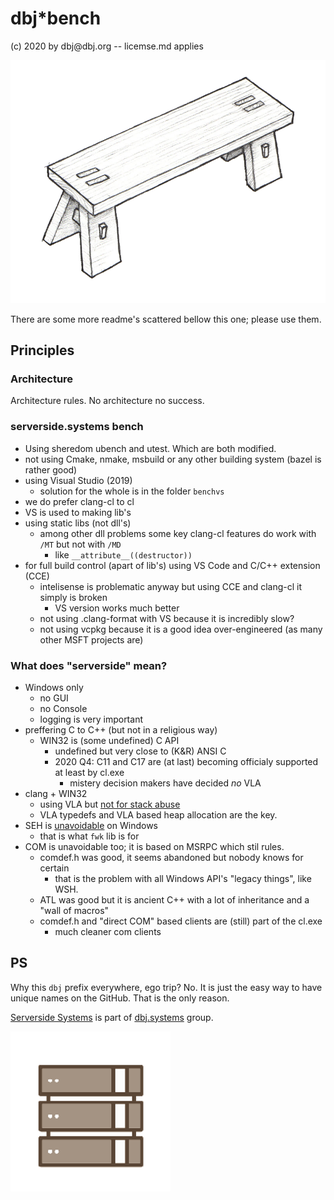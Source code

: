 <h1>dbj*bench</h1>
(c) 2020 by dbj@dbj.org -- licemse.md applies

![bench](media/dbj-bench.png)

There are some more readme's scattered bellow this one; please use them.

## Principles

### Architecture

Architecture rules. No architecture no success.

### serverside.systems bench

- Using sheredom ubench and utest. Which are both modified.
- not using Cmake, nmake, msbuild or any other building system (bazel is rather good) 
- using Visual Studio (2019)
     - solution for the whole is in the folder `benchvs`
- we do prefer clang-cl to cl
- VS is used to making lib's
- using static libs (not dll's)
    - among other dll problems some key clang-cl features do work with `/MT` but not with `/MD`
        - like `__attribute__((destructor))`
- for full build control (apart of lib's) using VS Code and C/C++ extension (CCE)
    - intelisense is problematic anyway but using CCE and clang-cl it simply is broken
        - VS version works much better 
    - not using .clang-format with VS  because it is incredibly slow?
    - not using vcpkg because it is a good idea over-engineered (as many other MSFT projects are)
  
### What does "serverside" mean?

- Windows only
    - no GUI
    - no Console
    - logging is very important 
- preffering C to C++ (but not in a religious way)
    -  WIN32 is (some undefined) C API
          -  undefined but very close to (K&R) ANSI C
          -  2020 Q4: C11 and C17 are (at last) becoming officialy supported at least by cl.exe
                -  mistery decision makers have decided  *no* VLA
- clang + WIN32
    -  using VLA but [not for stack abuse](https://gustedt.wordpress.com/2014/09/08/dont-use-fake-matrices/)
    -  VLA typedefs and VLA based heap allocation are the key.
- SEH is [unavoidable](https://docs.microsoft.com/en-us/cpp/cpp/structured-exception-handling-c-cpp?view=msvc-160) on Windows
    -  that is what `fwk` lib is for
- COM is unavoidable too; it is based on MSRPC which stil rules.
    - comdef.h was good, it seems abandoned but nobody knows for certain
        - that is the problem with all Windows API's "legacy things", like WSH.
    - ATL was good but it is ancient C++ with a lot of inheritance and a "wall of macros"
    - comdef.h and "direct COM" based clients are (still) part of the cl.exe
        - much cleaner com clients

## PS

Why this `dbj` prefix everywhere, ego trip? No. It is just the easy way to have unique names on the GitHub. That is the only reason.


[Serverside Systems](https://github.com/dbj-data) is part of [dbj.systems](.https://dbj.systems) group.

![serverside](./media/serversidelogo.png)